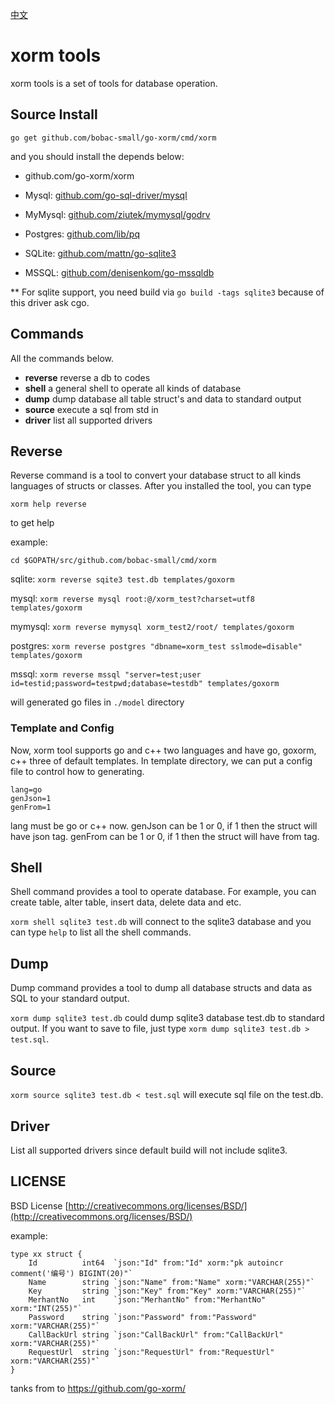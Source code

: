 
[中文](https://github.com/bobac-small/go-xorm/blob/master/cmd/README_CN.md)

# xorm tools

xorm tools is a set of  tools for database operation. 

## Source Install

`go get github.com/bobac-small/go-xorm/cmd/xorm`

and you should install the depends below:

* github.com/go-xorm/xorm

* Mysql: [github.com/go-sql-driver/mysql](https://github.com/go-sql-driver/mysql)

* MyMysql: [github.com/ziutek/mymysql/godrv](https://github.com/ziutek/mymysql/godrv)

* Postgres: [github.com/lib/pq](https://github.com/lib/pq)

* SQLite: [github.com/mattn/go-sqlite3](https://github.com/mattn/go-sqlite3) 

* MSSQL: [github.com/denisenkom/go-mssqldb](https://github.com/denisenkom/go-mssqldb)

** For sqlite support, you need build via `go build -tags sqlite3` because of this driver ask cgo.

## Commands

All the commands below.

* **reverse**     reverse a db to codes
* **shell**       a general shell to operate all kinds of database
* **dump**        dump database all table struct's and data to standard output
* **source**      execute a sql from std in
* **driver**      list all supported drivers

## Reverse

Reverse command is a tool to convert your database struct to all kinds languages of structs or classes. After you installed the tool, you can type 

`xorm help reverse`

to get help

example:

`cd $GOPATH/src/github.com/bobac-small/cmd/xorm`

sqlite:
`xorm reverse sqite3 test.db templates/goxorm`

mysql:
`xorm reverse mysql root:@/xorm_test?charset=utf8 templates/goxorm`

mymysql:
`xorm reverse mymysql xorm_test2/root/ templates/goxorm`

postgres:
`xorm reverse postgres "dbname=xorm_test sslmode=disable" templates/goxorm`

mssql:
`xorm reverse mssql "server=test;user id=testid;password=testpwd;database=testdb" templates/goxorm`

will generated go files in `./model` directory

### Template and Config

Now, xorm tool supports go and c++ two languages and have go, goxorm, c++ three of default templates. In template directory, we can put a config file to control how to generating.

```
lang=go
genJson=1
genFrom=1
```

lang must be go or c++ now.
genJson can be 1 or 0, if 1 then the struct will have json tag.
genFrom can be 1 or 0, if 1 then the struct will have from tag.

## Shell

Shell command provides a tool to operate database. For example, you can create table, alter table, insert data, delete data and etc.

`xorm shell sqlite3 test.db` will connect to the sqlite3 database and you can type `help` to list all the shell commands.

## Dump

Dump command provides a tool to dump all database structs and data as SQL to your standard output.

`xorm dump sqlite3 test.db` could dump sqlite3 database test.db to standard output. If you want to save to file, just
type `xorm dump sqlite3 test.db > test.sql`.

## Source

`xorm source sqlite3 test.db < test.sql` will execute sql file on the test.db.

## Driver

List all supported drivers since default build will not include sqlite3.

## LICENSE

 BSD License
 [http://creativecommons.org/licenses/BSD/](http://creativecommons.org/licenses/BSD/)

example:

    type xx struct {
        Id          int64  `json:"Id" from:"Id" xorm:"pk autoincr comment('编号') BIGINT(20)"`
        Name        string `json:"Name" from:"Name" xorm:"VARCHAR(255)"`
        Key         string `json:"Key" from:"Key" xorm:"VARCHAR(255)"`
        MerhantNo   int    `json:"MerhantNo" from:"MerhantNo" xorm:"INT(255)"`
        Password    string `json:"Password" from:"Password" xorm:"VARCHAR(255)"`
        CallBackUrl string `json:"CallBackUrl" from:"CallBackUrl" xorm:"VARCHAR(255)"`
        RequestUrl  string `json:"RequestUrl" from:"RequestUrl" xorm:"VARCHAR(255)"`
    }


tanks from to https://github.com/go-xorm/